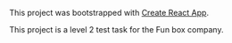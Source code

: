 This project was bootstrapped with [Create React App](https://github.com/facebookincubator/create-react-app).



This project is a level 2 test task for the Fun box company.